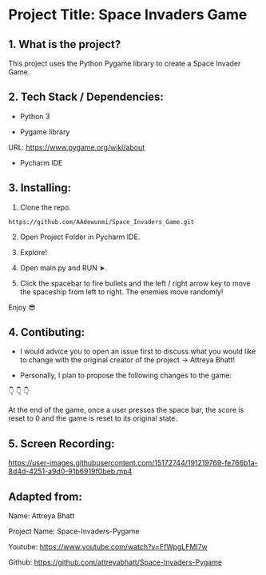 # Project Title: Space Invaders Game 


## 1. What is the project?

This project uses the Python Pygame library to create a Space Invader Game.


## 2. Tech Stack / Dependencies:

- Python 3

- Pygame library

URL: https://www.pygame.org/wiki/about

- Pycharm IDE


## 3. Installing:

1. Clone the repo.

```
https://github.com/AAdewunmi/Space_Invaders_Game.git
```

2. Open Project Folder in Pycharm IDE.

3. Explore!

4. Open main.py and RUN ➤.

5. Click the spacebar to fire bullets and the left / right arrow key to move the spaceship from left to right. The enemies move randomly!

  Enjoy 😎


## 4. Contibuting: 

- I would advice you to open an issue first to discuss what you would like to change with the original creator of the project -> Attreya Bhatt!

- Personally, I plan to propose the following changes to the game:

👇 👇 👇

At the end of the game, once a user presses the space bar, the score is reset to 0 and the game is reset to its original state.


## 5. Screen Recording:

https://user-images.githubusercontent.com/15172744/191219769-fe766b1a-8d4d-4251-a9d0-91b6919f0beb.mp4

## Adapted from:

Name: Attreya Bhatt 

Project Name: Space-Invaders-Pygame 

Youtube: https://www.youtube.com/watch?v=FfWpgLFMI7w

Github: https://github.com/attreyabhatt/Space-Invaders-Pygame
